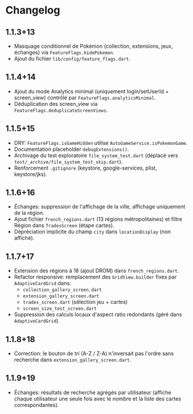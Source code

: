 # Changelog

## 1.1.3+13
- Masquage conditionnel de Pokémon (collection, extensions, jeux, échanges) via `FeatureFlags.hidePokemon`.
- Ajout du fichier `lib/config/feature_flags.dart`.

## 1.1.4+14
- Ajout du mode Analytics minimal (uniquement login/setUserId + screen_view) contrôlé par `FeatureFlags.analyticsMinimal`.
- Déduplication des screen_view via `FeatureFlags.deduplicateScreenViews`.

## 1.1.5+15
- DRY: `FeatureFlags.isGameHidden` utilise `AutoGameService.isPokemonGame`.
- Documentation placeholder `debugExtensions()`.
- Archivage du test exploratoire `file_system_test.dart` (déplacé vers `test/_archive/file_system_test_skip.dart`).
- Renforcement `.gitignore` (keystore, google-services, plist, keystore/jks).

## 1.1.6+16
- Échanges: suppression de l'affichage de la ville, affichage uniquement de la région.
- Ajout fichier `french_regions.dart` (13 régions métropolitaines) et filtre Région dans `TradesScreen` (étape cartes).
- Dépréciation implicite du champ `city` dans `locationDisplay` (non affiché).

## 1.1.7+17
- Extension des régions à 18 (ajout DROM) dans `french_regions.dart`.
- Refactor responsive: remplacement des `GridView.builder` fixes par `AdaptiveCardGrid` dans:
	- `collection_gallery_screen.dart`
	- `extension_gallery_screen.dart`
	- `trades_screen.dart` (sélection jeu + cartes)
	- `screen_size_test_screen.dart`
- Suppression des calculs locaux d'aspect ratio redondants (géré dans `AdaptiveCardGrid`).

## 1.1.8+18
- Correction: le bouton de tri (A-Z / Z-A) n'inversait pas l'ordre sans recherche dans `extension_gallery_screen.dart`.

## 1.1.9+19
- Échanges: résultats de recherche agrégés par utilisateur (affiche chaque utilisateur une seule fois avec le nombre et la liste des cartes correspondantes).

